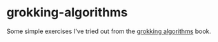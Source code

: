 # grokking-algorithms
Some simple exercises I've tried out from the [grokking algorithms](https://www.amazon.co.uk/Grokking-Algorithms-illustrated-programmers-curious/dp/1617292230/ref=sr_1_1?crid=3FVDXAAZTYPO4&keywords=grokking+algorithms&qid=1682189756&sprefix=grokking+algorithms%2Caps%2C322&sr=8-1) book.
